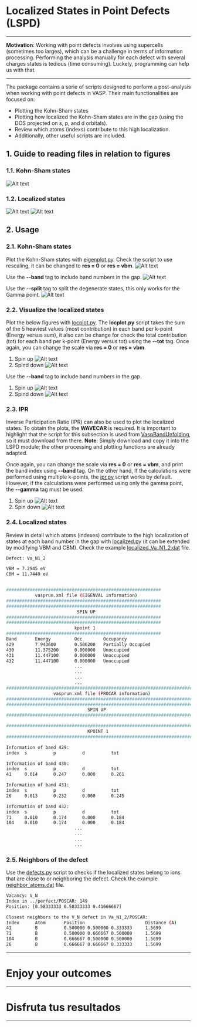 # Localized States in Point Defects (LSPD)
---- 

**Motivation**: Working with point defects involves using supercells (sometimes too larges), which can be a challenge in terms of information processing. Performing the analysis manually for each defect with several charges states is tedious (time consuming). Luckely, programming can help us with that.

----
The package contains a serie of scripts designed to perform a post-analysis when working with point defects in VASP. Their main functionalities are focused on:
- Plotting the Kohn-Sham states
- Plotting how localized the Kohn-Sham states are in the gap (using the DOS projected on s, p, and d orbitals).
- Review which atoms (indexs) contribute to this high localization. 
- Additionally, other useful scripts are included.
  
## 1. Guide to reading files in relation to figures
### 1.1. Kohn-Sham states
![Alt text](https://github.com/JosephPVera/Localized-States/blob/main/tests/Guide/Figures/guide.png)

### 1.2. Localized states
![Alt text](https://github.com/JosephPVera/Localized-States/blob/main/tests/Guide/Figures/Spin_up-kpoint_1.png)
![Alt text](https://github.com/JosephPVera/Localized-States/blob/main/tests/Guide/Figures/Spin_down-kpoint_4.png)

## 2. Usage
### 2.1. Kohn-Sham states
Plot the Kohn-Sham states with [eigenplot.py](https://github.com/JosephPVera/Localized-States/blob/main/eigenplot.py). Check the script to use rescaling, it can be changed to **res = 0** or **res = vbm**.
![Alt text](https://github.com/JosephPVera/Localized-States/blob/main/tests/kohn-sham-states.png)

Use the **--band** tag to include band numbers in the gap.
![Alt text](https://github.com/JosephPVera/Localized-States/blob/main/tests/kohn-sham-states-band.png)

Use the **--split** tag to split the degenerate states, this only works for the Gamma point.
![Alt text](https://github.com/JosephPVera/Localized-States/blob/main/tests/kohn-sham-states-degenerate.png)

### 2.2. Visualize the localized states
Plot the below figures with [locplot.py](https://github.com/JosephPVera/Localized-States/blob/main/locplot.py). The **locplot.py** script takes the sum of the 5 heaviest values (most contribution) ​​in each band per k-point (Energy versus sum), it also can be change for check the total contribution (tot) for each band per k-point (Energy versus tot) using the **--tot** tag. Once again, you can change the scale via **res = 0** or **res = vbm**.
1. Spin up
![Alt text](https://github.com/JosephPVera/Localized-States/blob/main/tests/Spin_up-kpoint_1.png)
2. Spind down
![Alt text](https://github.com/JosephPVera/Localized-States/blob/main/tests/Spin_down-kpoint_1.png)

Use the **--band** tag to include band numbers in the gap.
1. Spin up
![Alt text](https://github.com/JosephPVera/Localized-States/blob/main/tests/Spin_up-kpoint_1-band.png)
2. Spind down
![Alt text](https://github.com/JosephPVera/Localized-States/blob/main/tests/Spin_down-kpoint_1-band.png)

### 2.3. IPR
Inverse Participation Ratio (IPR) can also be used to plot the localized states. To obtain the plots, the **WAVECAR** is required. It is important to highlight that the script for this subsection is used from [VaspBandUnfolding](https://github.com/QijingZheng/VaspBandUnfolding/blob/master/vaspwfc.py), so it must download from there. **Note**: Simply download and copy it into the LSPD module; the other processing and plotting functions are already adapted.

Once again, you can change the scale via **res = 0** or **res = vbm**, and print the band index using **--band** tag. On the other hand, If the calculations were performed using multiple k-points, the [ipr.py](https://github.com/JosephPVera/Localized-States/blob/main/ipr.py) script works by default. However, if the calculations were performed using only the gamma point, the **--gamma** tag must be used.
1. Spin up
![Alt text](https://github.com/JosephPVera/Localized-States/blob/main/tests/IPR-Spin_up-kpoint_1.png)   
2. Spin down
![Alt text](https://github.com/JosephPVera/Localized-States/blob/main/tests/IPR-Spin_down-kpoint_1.png)

### 2.4. Localized states
Review in detail which atoms (indexes) contribute to the high localization of states at each band number in the gap with [localized.py](https://github.com/JosephPVera/Localized-States/blob/main/localized.py) (it can be extended by modifying VBM and CBM). Check the example [localized_Va_N1_2.dat](https://github.com/JosephPVera/Localized-States/blob/main/tests/localized_Va_N1_2.dat) file.
   ```bash
   Defect: Va_N1_2

   VBM = 7.2945 eV
   CBM = 11.7449 eV


   ###########################################################
              vasprun.xml file (EIGENVAL information)                            
   ###########################################################
   ###########################################################
                              SPIN UP                     
   ###########################################################
   ###########################################################
                             kpoint 1                   
   ###########################################################
   Band       Energy         Occ        Occupancy
   429        7.943600       0.506200   Partially Occupied
   430        11.375200      0.000000   Unoccupied
   431        11.447100      0.000000   Unoccupied
   432        11.447100      0.000000   Unoccupied
                             ...
                             ...
                             ...
                             ...
   ########################################################################
                     vasprun.xml file (PROCAR information)
   ########################################################################
   ########################################################################
                                  SPIN UP                                  
   ########################################################################

   ########################################################################
                                  KPOINT 1                             
   ########################################################################

   Information of band 429:
   index  s          p          d          tot       

   Information of band 430:
   index  s          p          d          tot       
   41     0.014      0.247      0.000      0.261     

   Information of band 431:
   index  s          p          d          tot       
   26     0.013      0.232      0.000      0.245     

   Information of band 432:
   index  s          p          d          tot       
   71     0.010      0.174      0.000      0.184     
   104    0.010      0.174      0.000      0.184
                             ...
                             ...
                             ...
                             ...
   ```

### 2.5. Neighbors of the defect
Use the [defects.py](https://github.com/JosephPVera/Localized-States/blob/main/defects.py) script to checks if the localized states belong to ions that are close to or neighboring the defect. Check the example [neighbor_atoms.dat](https://github.com/JosephPVera/Localized-States/blob/main/tests/neighbor_atoms.dat) file.
   ```bash
   Vacancy: V_N
   Index in ../perfect/POSCAR: 149
   Position: [0.58333333 0.58333333 0.41666667]

   Closest neighbors to the V_N defect in Va_N1_2/POSCAR:
   Index      Atom       Position                       Distance (A)
   41         B          0.500000 0.500000 0.333333     1.5699    
   71         B          0.500000 0.666667 0.500000     1.5699    
   104        B          0.666667 0.500000 0.500000     1.5699    
   26         B          0.666667 0.666667 0.333333     1.5699 
   ```


---
# Enjoy your outcomes
---
# Disfruta tus resultados
---
